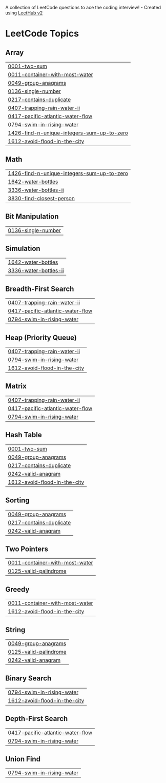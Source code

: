 A collection of LeetCode questions to ace the coding interview! - Created using [LeetHub v2](https://github.com/arunbhardwaj/LeetHub-2.0)
<!---LeetCode Topics Start-->
# LeetCode Topics
## Array
|  |
| ------- |
| [0001-two-sum](https://github.com/SzupanBurliga/LeetCode/tree/master/0001-two-sum) |
| [0011-container-with-most-water](https://github.com/SzupanBurliga/LeetCode/tree/master/0011-container-with-most-water) |
| [0049-group-anagrams](https://github.com/SzupanBurliga/LeetCode/tree/master/0049-group-anagrams) |
| [0136-single-number](https://github.com/SzupanBurliga/LeetCode/tree/master/0136-single-number) |
| [0217-contains-duplicate](https://github.com/SzupanBurliga/LeetCode/tree/master/0217-contains-duplicate) |
| [0407-trapping-rain-water-ii](https://github.com/SzupanBurliga/LeetCode/tree/master/0407-trapping-rain-water-ii) |
| [0417-pacific-atlantic-water-flow](https://github.com/SzupanBurliga/LeetCode/tree/master/0417-pacific-atlantic-water-flow) |
| [0794-swim-in-rising-water](https://github.com/SzupanBurliga/LeetCode/tree/master/0794-swim-in-rising-water) |
| [1426-find-n-unique-integers-sum-up-to-zero](https://github.com/SzupanBurliga/LeetCode/tree/master/1426-find-n-unique-integers-sum-up-to-zero) |
| [1612-avoid-flood-in-the-city](https://github.com/SzupanBurliga/LeetCode/tree/master/1612-avoid-flood-in-the-city) |
## Math
|  |
| ------- |
| [1426-find-n-unique-integers-sum-up-to-zero](https://github.com/SzupanBurliga/LeetCode/tree/master/1426-find-n-unique-integers-sum-up-to-zero) |
| [1642-water-bottles](https://github.com/SzupanBurliga/LeetCode/tree/master/1642-water-bottles) |
| [3336-water-bottles-ii](https://github.com/SzupanBurliga/LeetCode/tree/master/3336-water-bottles-ii) |
| [3830-find-closest-person](https://github.com/SzupanBurliga/LeetCode/tree/master/3830-find-closest-person) |
## Bit Manipulation
|  |
| ------- |
| [0136-single-number](https://github.com/SzupanBurliga/LeetCode/tree/master/0136-single-number) |
## Simulation
|  |
| ------- |
| [1642-water-bottles](https://github.com/SzupanBurliga/LeetCode/tree/master/1642-water-bottles) |
| [3336-water-bottles-ii](https://github.com/SzupanBurliga/LeetCode/tree/master/3336-water-bottles-ii) |
## Breadth-First Search
|  |
| ------- |
| [0407-trapping-rain-water-ii](https://github.com/SzupanBurliga/LeetCode/tree/master/0407-trapping-rain-water-ii) |
| [0417-pacific-atlantic-water-flow](https://github.com/SzupanBurliga/LeetCode/tree/master/0417-pacific-atlantic-water-flow) |
| [0794-swim-in-rising-water](https://github.com/SzupanBurliga/LeetCode/tree/master/0794-swim-in-rising-water) |
## Heap (Priority Queue)
|  |
| ------- |
| [0407-trapping-rain-water-ii](https://github.com/SzupanBurliga/LeetCode/tree/master/0407-trapping-rain-water-ii) |
| [0794-swim-in-rising-water](https://github.com/SzupanBurliga/LeetCode/tree/master/0794-swim-in-rising-water) |
| [1612-avoid-flood-in-the-city](https://github.com/SzupanBurliga/LeetCode/tree/master/1612-avoid-flood-in-the-city) |
## Matrix
|  |
| ------- |
| [0407-trapping-rain-water-ii](https://github.com/SzupanBurliga/LeetCode/tree/master/0407-trapping-rain-water-ii) |
| [0417-pacific-atlantic-water-flow](https://github.com/SzupanBurliga/LeetCode/tree/master/0417-pacific-atlantic-water-flow) |
| [0794-swim-in-rising-water](https://github.com/SzupanBurliga/LeetCode/tree/master/0794-swim-in-rising-water) |
## Hash Table
|  |
| ------- |
| [0001-two-sum](https://github.com/SzupanBurliga/LeetCode/tree/master/0001-two-sum) |
| [0049-group-anagrams](https://github.com/SzupanBurliga/LeetCode/tree/master/0049-group-anagrams) |
| [0217-contains-duplicate](https://github.com/SzupanBurliga/LeetCode/tree/master/0217-contains-duplicate) |
| [0242-valid-anagram](https://github.com/SzupanBurliga/LeetCode/tree/master/0242-valid-anagram) |
| [1612-avoid-flood-in-the-city](https://github.com/SzupanBurliga/LeetCode/tree/master/1612-avoid-flood-in-the-city) |
## Sorting
|  |
| ------- |
| [0049-group-anagrams](https://github.com/SzupanBurliga/LeetCode/tree/master/0049-group-anagrams) |
| [0217-contains-duplicate](https://github.com/SzupanBurliga/LeetCode/tree/master/0217-contains-duplicate) |
| [0242-valid-anagram](https://github.com/SzupanBurliga/LeetCode/tree/master/0242-valid-anagram) |
## Two Pointers
|  |
| ------- |
| [0011-container-with-most-water](https://github.com/SzupanBurliga/LeetCode/tree/master/0011-container-with-most-water) |
| [0125-valid-palindrome](https://github.com/SzupanBurliga/LeetCode/tree/master/0125-valid-palindrome) |
## Greedy
|  |
| ------- |
| [0011-container-with-most-water](https://github.com/SzupanBurliga/LeetCode/tree/master/0011-container-with-most-water) |
| [1612-avoid-flood-in-the-city](https://github.com/SzupanBurliga/LeetCode/tree/master/1612-avoid-flood-in-the-city) |
## String
|  |
| ------- |
| [0049-group-anagrams](https://github.com/SzupanBurliga/LeetCode/tree/master/0049-group-anagrams) |
| [0125-valid-palindrome](https://github.com/SzupanBurliga/LeetCode/tree/master/0125-valid-palindrome) |
| [0242-valid-anagram](https://github.com/SzupanBurliga/LeetCode/tree/master/0242-valid-anagram) |
## Binary Search
|  |
| ------- |
| [0794-swim-in-rising-water](https://github.com/SzupanBurliga/LeetCode/tree/master/0794-swim-in-rising-water) |
| [1612-avoid-flood-in-the-city](https://github.com/SzupanBurliga/LeetCode/tree/master/1612-avoid-flood-in-the-city) |
## Depth-First Search
|  |
| ------- |
| [0417-pacific-atlantic-water-flow](https://github.com/SzupanBurliga/LeetCode/tree/master/0417-pacific-atlantic-water-flow) |
| [0794-swim-in-rising-water](https://github.com/SzupanBurliga/LeetCode/tree/master/0794-swim-in-rising-water) |
## Union Find
|  |
| ------- |
| [0794-swim-in-rising-water](https://github.com/SzupanBurliga/LeetCode/tree/master/0794-swim-in-rising-water) |
<!---LeetCode Topics End-->